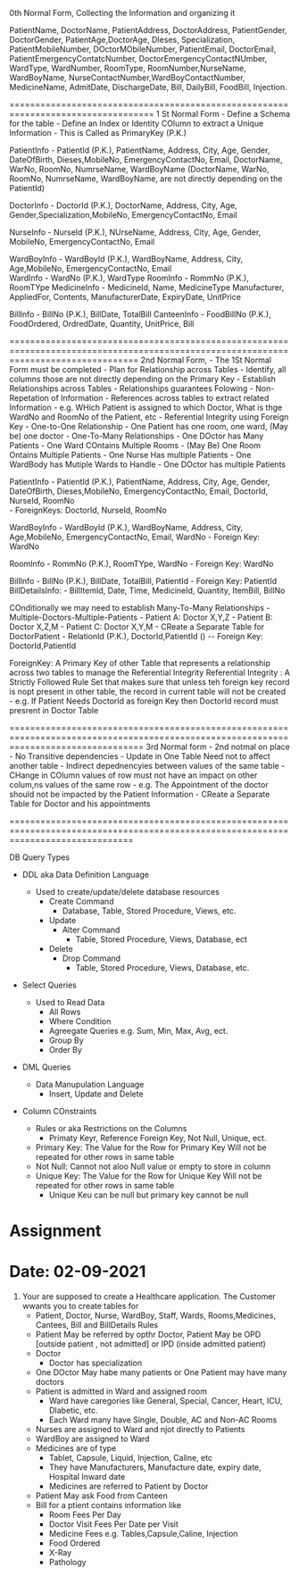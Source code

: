 0th Normal Form, Collecting the Information and organizing it 

PatientName, DoctorName, PatientAddress, DoctorAddress, PatientGender, DoctorGender, PatientAge,DoctorAge, DIeses, Specialization, PatientMobileNumber, DOctorMObileNumber, PatientEmail, DoctorEmail, PatientEmergencyContatcNumber, DoctorEmergencyContactNUmber, WardType, WardNumber, RoomType, RoomNumber,NurseName, WardBoyName, NurseContactNumber,WardBoyContactNumber, MedicineName, AdmitDate, DischargeDate, Bill, DailyBill, FoodBill, Injection. 

==================================================================================
1 St Normal Form
	- Define a Schema for the table
	- Define an Index or Identity COlumn to extract a Unique Information
		- This is Called as PrimaryKey (P.K.)

PatientInfo
	- PatientId (P.K.), PatientName, Address, City, Age, Gender, DateOfBirth, Dieses,MobileNo, EmergencyContactNo, Email, DoctorName, WarNo, RoomNo, NumrseName, WardBoyName (DoctorName, WarNo, RoomNo, NumrseName, WardBoyName, are not directly depending on the PatientId)	

DoctorInfo
	- DoctorId (P.K.), DoctorName, Address, City, Age, Gender,Specialization,MobileNo, EmergencyContactNo, Email	

NurseInfo
	- NurseId (P.K.), NUrseName, Address, City, Age, Gender, MobileNo, EmergencyContactNo, Email		

WardBoyInfo
	- WardBoyId (P.K.),  WardBoyName, Address, City, Age,MobileNo, EmergencyContactNo, Email	
WardInfo
	- WardNo (P.K.), WardType
RoomInfo
	- RommNo (P.K.), RoomTYpe
MedicineInfo
	- MedicineId, Name, MedicineType Manufacturer, AppliedFor, Contents, ManufacturerDate, ExpiryDate, UnitPrice

BillInfo
	- BillNo (P.K.), BillDate, TotalBill
CanteenInfo
	- FoodBillNo (P.K.), FoodOrdered, OrdredDate, Quantity, UnitPrice, Bill

=====================================================================================================================================
2nd Normal Form, 
	- The 1St Normal Form must be completed
	- Plan for Relationship across Tables 
	- Identify, all  columns those are not directly depending on the Primary Key
	- Establish Relationships across Tables
		- Relationships guarantees Folowing
			- Non-Repetation of Information
			- References across tables to extract related Information
				- e.g. WHich Patient is assigned to which Doctor, What is thge WardNo and RoomNo of the Patient, etc
			- Referential Integrity using Foreign Key
				- One-to-One Relationship
					- One Patient has one room, one ward, (May be) one doctor
 				- One-To-Many Relationships
					- One DOctor has Many Patients
					- One Ward COntains Multiple Rooms
					- (May Be) One Room Ontains Multiple Patients
					- One Nurse Has multiple Patients
					- One WardBody has Mutiple Wards to Handle
					- One DOctor has multiple Patients

PatientInfo
	- PatientId (P.K.), PatientName, Address, City, Age, Gender, DateOfBirth, Dieses,MobileNo, EmergencyContactNo, Email, DoctorId, NurseId, RoomNo  
	- ForeignKeys:  DoctorId, NurseId, RoomNo 


WardBoyInfo
	- WardBoyId (P.K.),  WardBoyName, Address, City, Age,MobileNo, EmergencyContactNo, Email, WardNo
	- Foreign Key: WardNo

RoomInfo
	- RommNo (P.K.), RoomTYpe, WardNo
	- Foreign Key: WardNo


BillInfo
	- BillNo (P.K.), BillDate, TotalBill, PatientId
	- Foreign Key: PatientId
BillDetailsInfo:
	- BillItemId, Date, Time, MedicineId, Quantity, ItemBill, BillNo



COnditionally we may need to establish Many-To-Many Relationships
	- Multiple-Doctors-Multiple-Patients
		- Patient A: Doctor X,Y,Z
		- Patient B: Doctor X,Z,M
		- Patient C: Doctor X,Y,M 
	- CReate a Separate Table for DoctorPatient
					- RelationId (P.K.), DoctorId,PatientId ()
						-- Foreign Key:  DoctorId,PatientId

ForeignKey: A Primary Key of other Table that represents a relationship across two tables to manage the Referential Integrity 
Referential Integrity : A Strictly Followed Rule Set that makes sure that unless teh foreign key record is nopt present in other table, the record in current table will not be created
	- e.g. If Patient Needs DoctorId as foreign Key then DoctorId record must presrent in Doctor Table  						


======================================================================================================================================
3rd Normal form
	- 2nd notmal on place
	- No Transitive dependencies
		- Update in One Table Need not to affect another table
		- Indirect depednencyies between values of the same table
			- CHange in COlumn values of row must not  have an impact on other colum,ns values of the same row
			- e.g. The Appointment of the doctor should not be impacted by the Patient Information 
			- CReate a Separate Table for Doctor and his appointments



====================================================================================================================================

DB Query Types
- DDL aka Data Definition Language 
    - Used to create/update/delete database resources
        - Create Command
            - Database, Table, Stored Procedure, Views, etc.
        - Update 
            - Alter Command
                - Table, Stored Procedure, Views, Database, ect
        - Delete 
            - Drop Command
                - Table, Stored Procedure, Views, Database, etc.
- Select Queries
    - Used to Read Data
        - All Rows
        - Where Condition
        - Agreegate Queries e.g. Sum, Min, Max, Avg, ect.
        - Group By
        - Order By
- DML Queries
    - Data Manupulation Language
        - Insert, Update and  Delete        

- Column COnstraints
    - Rules or aka Restrictions on the Columns
        - Primaty Keyr, Reference Foreign Key, Not Null, Unique, ect.
    - Primary Key: The Value for the Row for Primary Key Will not be repeated for other rows in same table
    - Not Null: Cannot not aloo Null value or empty to store in column
    - Unique Key: The Value for the Row for Unique Key Will not be repeated for other rows in same table
        - Unique Keu can be null but primary key cannot be null

# Assignment
# Date: 02-09-2021

1. Your are supposed to create a Healthcare application. The Customer wwants you to create tables for   
    - Patient, Doctor, Nurse, WardBoy, Staff, Wards, Rooms,Medicines, Cantees, Bill and BillDetails
Rules
    - Patient May be referred by  opthr Doctor, Patient May be OPD [outside patient , not admitted] or IPD (inside admitted patient) 
    - Doctor
        - Doctor has specialization
    - One DOctor May habe many patients or One Patient may have many doctors
    - Patient is admitted in Ward and assigned room
        - Ward have caregories like General, Special, Cancer, Heart, ICU, DIabetic, etc.
        - Each Ward many have Single, Double, AC and Non-AC Rooms
    - Nurses are assigned to Ward and njot directly to Patients
    - WardBoy are assigned to Ward
    - Medicines are of type
        - Tablet, Capsule, Liquid, Injection, Caline, etc
        - They have Manufacturers, Manufacture date, expiry date, Hospital Inward date
        - Medicines are referred to Patient by Doctor
    - Patient May ask Food from Canteen
    - Bill for a ptient contains information like
        - Room Fees Per Day
        - Doctor Visit Fees Per Date per Visit
        - Medicine Fees e.g. Tables,Capsule,Caline, Injection
        - Food Ordered
        - X-Ray
        - Pathology
                         




















